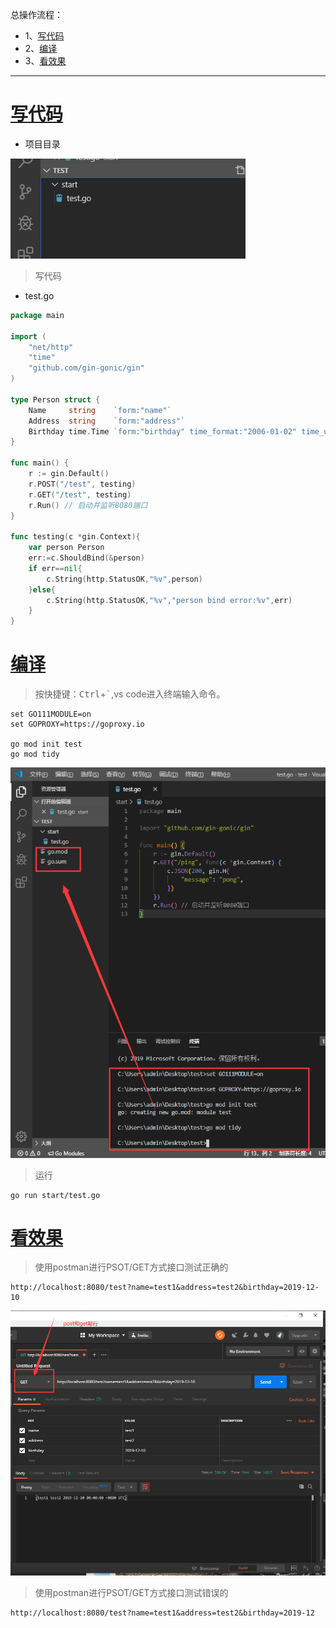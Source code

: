 总操作流程：
- 1、[写代码](#go-01)
- 2、[编译](#go-02)
- 3、[看效果](#go-03)

***

# <a name="go-01" href="#" >写代码</a>

- 项目目录

![](image/1-1.png)

> 写代码

- test.go

```go
package main

import (
	"net/http"
	"time"
	"github.com/gin-gonic/gin"
)

type Person struct {
	Name     string    `form:"name"`
	Address  string    `form:"address"`
	Birthday time.Time `form:"birthday" time_format:"2006-01-02" time_utc:"1"`
}

func main() {
	r := gin.Default() 
	r.POST("/test", testing)
	r.GET("/test", testing)
	r.Run() // 启动并监听8080端口
}

func testing(c *gin.Context){
	var person Person
	err:=c.ShouldBind(&person)
	if err==nil{
		c.String(http.StatusOK,"%v",person)
	}else{
		c.String(http.StatusOK,"%v","person bind error:%v",err)
	}
}
```

# <a name="go-02" href="#" >编译</a>

> 按快捷键：<kbd>Ctrl</kbd>+<kbd>`</kbd>,vs code进入终端输入命令。

```shell
set GO111MODULE=on
set GOPROXY=https://goproxy.io

go mod init test
go mod tidy

```

![](image/1-2.png)

> 运行

```shell
go run start/test.go
```

# <a name="go-03" href="#" >看效果</a>

> 使用postman进行PSOT/GET方式接口测试正确的

```shell
http://localhost:8080/test?name=test1&address=test2&birthday=2019-12-10
```

![](image/8-1.png)

> 使用postman进行PSOT/GET方式接口测试错误的

```shell
http://localhost:8080/test?name=test1&address=test2&birthday=2019-12
```